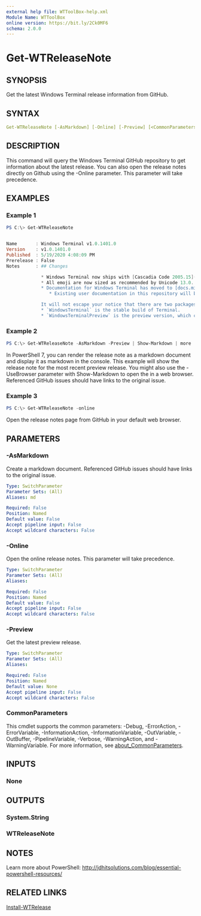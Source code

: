 ```yaml
---
external help file: WTToolBox-help.xml
Module Name: WTToolBox
online version: https://bit.ly/2Ck0MF6
schema: 2.0.0
---
```


# Get-WTReleaseNote

## SYNOPSIS

Get the latest Windows Terminal release information from GitHub.

## SYNTAX

```yaml
Get-WTReleaseNote [-AsMarkdown] [-Online] [-Preview] [<CommonParameters>]
```

## DESCRIPTION

This command will query the Windows Terminal GitHub repository to get information about the latest release. You can also open the release notes directly on Github using the -Online parameter. This parameter will take precedence.

## EXAMPLES

### Example 1

```powershell
PS C:\> Get-WTReleaseNote


Name       : Windows Terminal v1.0.1401.0
Version    : v1.0.1401.0
Published  : 5/19/2020 4:08:09 PM
Prerelease : False
Notes      : ## Changes

             * Windows Terminal now ships with [Cascadia Code 2005.15](https://github.com/microsoft/cascadia-code/releases/tag/v2005.15).
             * All emoji are now sized as recommended by Unicode 13.0. You _will_ see some emoji that are smaller than you want them to be. That's just a fact of life. (#5934)
             * Documentation for Windows Terminal has moved to [docs.microsoft.com](http://docs.microsoft.com/windows/terminal)!
                * Existing user documentation in this repository will be moving to a nice farm upstate in short order.

             It will not escape your notice that there are two packages in this release:
             * `WindowsTerminal` is the stable build of Terminal.
             * `WindowsTerminalPreview` is the preview version, which can be installed _side-by-side_ with the stable version.
```

### Example 2

```powershell
PS C:\> Get-WTReleaseNote -AsMarkdown -Preview | Show-Markdown | more
```

In PowerShell 7, you can render the release note as a markdown document and display it as markdown in the console. This example will show the release note for the most recent preview release. You might also use the -UseBrowser parameter with Show-Markdown to open the in a web browser. Referenced GitHub issues should have links to the original issue.

### Example 3

```powershell
PS C:\> Get-WTReleaseNote -online
```

Open the release notes page from GitHub in your default web browser.

## PARAMETERS

### -AsMarkdown

Create a markdown document. Referenced GitHub issues should have links to the original issue.

```yaml
Type: SwitchParameter
Parameter Sets: (All)
Aliases: md

Required: False
Position: Named
Default value: False
Accept pipeline input: False
Accept wildcard characters: False
```

### -Online

Open the online release notes. This parameter will take precedence.

```yaml
Type: SwitchParameter
Parameter Sets: (All)
Aliases:

Required: False
Position: Named
Default value: False
Accept pipeline input: False
Accept wildcard characters: False
```

### -Preview

Get the latest preview release.

```yaml
Type: SwitchParameter
Parameter Sets: (All)
Aliases:

Required: False
Position: Named
Default value: None
Accept pipeline input: False
Accept wildcard characters: False
```

### CommonParameters

This cmdlet supports the common parameters: -Debug, -ErrorAction, -ErrorVariable, -InformationAction, -InformationVariable, -OutVariable, -OutBuffer, -PipelineVariable, -Verbose, -WarningAction, and -WarningVariable. For more information, see [about_CommonParameters](http://go.microsoft.com/fwlink/?LinkID=113216).

## INPUTS

### None

## OUTPUTS

### System.String

### WTReleaseNote

## NOTES

Learn more about PowerShell: http://jdhitsolutions.com/blog/essential-powershell-resources/

## RELATED LINKS

[Install-WTRelease](Install-WTRelease.md)
